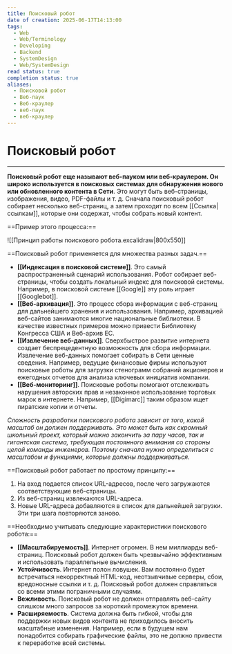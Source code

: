 ```yaml
---
title: Поисковый робот
date of creation: 2025-06-17T14:13:00
tags:
  - Web
  - Web/Terminology
  - Developing
  - Backend
  - SystemDesign
  - Web/SystemDesign
read status: true
completion status: true
aliases:
  - Поисковой робот
  - Веб-паук
  - Веб-краулер
  - веб-паук
  - веб-краулер
---
```

# Поисковый робот
---

**Поисковый робот еще называют веб-пауком или веб-краулером. Он широко используется в поисковых системах для обнаружения нового или обновленного контента в Сети**. Это могут быть веб-страницы, изображения, видео, PDF-файлы и т. д. Сначала поисковый робот собирает несколько веб-страниц, а затем проходит по всем [[Ссылка|ссылкам]], которые они содержат, чтобы собрать новый контент.

==Пример этого процесса:==

![[Принцип работы поискового робота.excalidraw|800x550]]

==Поисковый робот применяется для множества разных задач.==

- **[[Индексация в поисковой системе]]**. Это самый распространенный сценарий использования. Робот собирает веб-страницы, чтобы создать локальный индекс для поисковой системы. Например, в поисковой системе [[Google]] эту роль играет [[Googlebot]].
- **[[Веб-архивация]]**. Это процесс сбора информации с веб-страниц для дальнейшего хранения и использования. Например, архивацией веб-сайтов занимаются многие национальные библиотеки. В качестве известных примеров можно привести Библиотеку Конгресса США и Веб-архив ЕС.
- **[[Извлечение веб-данных]]**. Сверхбыстрое развитие интернета создает беспрецедентную возможность для сбора информации. Извлечение веб-данных помогает собирать в Сети ценные сведения. Например, ведущие финансовые фирмы используют поисковые роботы для загрузки стенограмм собраний акционеров и ежегодных отчетов для анализа ключевых инициатив компании.
- **[[Веб-мониторинг]]**. Поисковые роботы помогают отслеживать нарушения авторских прав и незаконное использование торговых марок в интернете. Например, [[Digimarc]] таким образом ищет пиратские копии и отчеты.

*Сложность разработки поискового робота зависит от того, какой масштаб он должен поддерживать. Это может быть как скромный школьный проект, который можно закончить за пару часов, так и гигантская система, требующая постоянного внимания со стороны целой команды инженеров. Поэтому сначала нужно определиться с масштабом и функциями, которые должны поддерживаться.*

==Поисковый робот работает по простому принципу:==

1. На вход подается список URL-адресов, после чего загружаются соответствующие веб-страницы.
2. Из веб-страниц извлекаются URL-адреса.
3. Новые URL-адреса добавляются в список для дальнейшей загрузки. Эти три шага повторяются заново.

==Необходимо учитывать следующие характеристики поискового робота:==

- **[[Масштабируемость]]**. Интернет огромен. В нем миллиарды веб-страниц. Поисковый робот должен быть чрезвычайно эффективным и использовать параллельные вычисления.
- **Устойчивость**. Интернет полон ловушек. Вам постоянно будет встречаться некорректный HTML-код, неотзывчивые серверы, сбои, вредоносные ссылки и т. д. Поисковый робот должен справляться со всеми этими пограничными случаями.
- **Вежливость**. Поисковый робот не должен отправлять веб-сайту слишком много запросов за короткий промежуток времени.
- **Расширяемость**. Система должна быть гибкой, чтобы для поддержки новых видов контента не приходилось вносить масштабные изменения. Например, если в будущем нам понадобится собирать графические файлы, это не должно привести к переработке всей системы.
